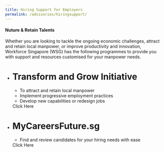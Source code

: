 ```yaml
---
title: Hiring Support for Employers
permalink: /advisories/hiringsupport/
---
```


#### **Nuture & Retain Talents**
Whether you are looking to tackle the ongoing economic challenges, attract and retain local manpower, or improve productivity and innovation, Workforce Singapore (WSG) has the following programmes to provide you with support and resources customised for your manpower needs.

<div class="pricingTable">
  <ul class="pricingTable-firstTable">
    <li class="pricingTable-firstTable_table">
      <h1 class="pricingTable-firstTable_table__header">Transform and Grow Initiative</h1>
      <ul class="pricingTable-firstTable_table__options">
        <li>To attract and retain local manpower</li>
        <li>Implement progressive employment practices</li>
        <li>Develop new capabilities or redesign jobs</li>
      </ul>
      <div class="pricingTable-firstTable_table__getstart">Click Here</div>
    </li><li class="pricingTable-firstTable_table">
      <h1 class="pricingTable-firstTable_table__header">MyCareersFuture.sg</h1>
      <ul class="pricingTable-firstTable_table__options">
        <li>Find and review candidates for your hiring needs with ease</li>
      </ul>
      <div class="pricingTable-firstTable_table__getstart">Click Here</div>
    </li>
  </ul>
</div>